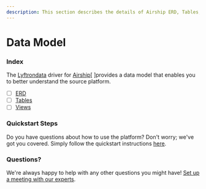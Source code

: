 ```yaml
---
description: This section describes the details of Airship ERD, Tables, and Views.
---
```


# Data Model

### Index

The  [Lyftrondata](https://www.lyftrondata.com/) driver for [Airship](https://www.lyftrondata.com/integration/marketing-analytics/airship/)[ ]provides a data model that enables you to better understand the source platform.

* [ ] [ERD](../../../marketing-analytics/airship/data-model/erd.md)
* [ ] [Tables](../../../marketing-analytics/airship/data-model/tables.md)
* [ ] [Views](../../../marketing-analytics/airship/data-model/views.md)

### Quickstart Steps

Do you have questions about how to use the platform? Don't worry; we've got you covered. Simply follow the quickstart instructions [here](../../../marketing-analytics/airship/quickstart-steps.md).

### Questions? <a href="#questions" id="questions"></a>

We're always happy to help with any other questions you might have! [Set up a meeting with our experts](https://www.lyftrondata.com/book-a-meeting/).

